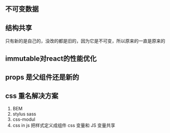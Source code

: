 ## 不可变数据
## 结构共享
只有新的是自己的，没改的都是旧的，因为它是不可变，所以原来的一直是原来的

## immutable对react的性能优化

## props 是父组件还是新的

## css 重名解决方案
1. BEM
2. stylus sass
3. css-modul
4. css in js 把样式定义成组件 css 变量和 JS 变量共享